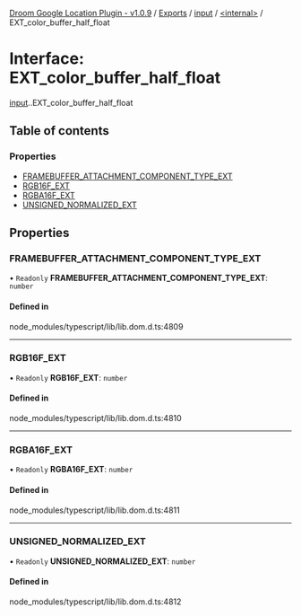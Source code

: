[Droom Google Location Plugin - v1.0.9](../README.md) / [Exports](../modules.md) / [input](../modules/input.md) / [<internal\>](../modules/input._internal_.md) / EXT\_color\_buffer\_half\_float

# Interface: EXT\_color\_buffer\_half\_float

[input](../modules/input.md).[<internal>](../modules/input._internal_.md).EXT_color_buffer_half_float

## Table of contents

### Properties

- [FRAMEBUFFER\_ATTACHMENT\_COMPONENT\_TYPE\_EXT](input._internal_.EXT_color_buffer_half_float.md#framebuffer_attachment_component_type_ext)
- [RGB16F\_EXT](input._internal_.EXT_color_buffer_half_float.md#rgb16f_ext)
- [RGBA16F\_EXT](input._internal_.EXT_color_buffer_half_float.md#rgba16f_ext)
- [UNSIGNED\_NORMALIZED\_EXT](input._internal_.EXT_color_buffer_half_float.md#unsigned_normalized_ext)

## Properties

### FRAMEBUFFER\_ATTACHMENT\_COMPONENT\_TYPE\_EXT

• `Readonly` **FRAMEBUFFER\_ATTACHMENT\_COMPONENT\_TYPE\_EXT**: `number`

#### Defined in

node_modules/typescript/lib/lib.dom.d.ts:4809

___

### RGB16F\_EXT

• `Readonly` **RGB16F\_EXT**: `number`

#### Defined in

node_modules/typescript/lib/lib.dom.d.ts:4810

___

### RGBA16F\_EXT

• `Readonly` **RGBA16F\_EXT**: `number`

#### Defined in

node_modules/typescript/lib/lib.dom.d.ts:4811

___

### UNSIGNED\_NORMALIZED\_EXT

• `Readonly` **UNSIGNED\_NORMALIZED\_EXT**: `number`

#### Defined in

node_modules/typescript/lib/lib.dom.d.ts:4812
